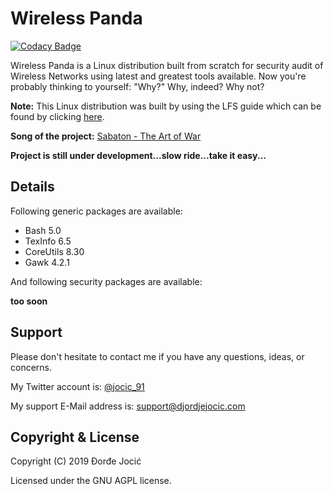 # Wireless Panda

[![Codacy Badge](https://api.codacy.com/project/badge/Grade/65ca3c47e17f46a2b25fd6a9377fb189)](https://www.codacy.com/app/jocic/Linux.WirelessPanda?utm_source=github.com&amp;utm_medium=referral&amp;utm_content=jocic/Linux.WirelessPanda&amp;utm_campaign=Badge_Grade)

Wireless Panda is a Linux distribution built from scratch for security audit of Wireless Networks using latest and greatest tools available. Now you're probably thinking to yourself: "Why?" Why, indeed? Why not?

**Note:** This Linux distribution was built by using the LFS guide which can be found by clicking [here](https://www.tldp.org/LDP/lfs/LFS-BOOK-6.1.1-NOCHUNKS.html).

**Song of the project:** [Sabaton - The Art of War](https://www.youtube.com/watch?v=aYoK1N90KDk)

**Project is still under development...slow ride...take it easy...**

## Details

Following generic packages are available:

*   Bash 5.0
*   TexInfo 6.5
*   CoreUtils 8.30
*   Gawk 4.2.1

And following security packages are available:

**too soon**

## Support

Please don't hesitate to contact me if you have any questions, ideas, or concerns.

My Twitter account is: [@jocic_91](https://www.twitter.com/jocic_91)

My support E-Mail address is: [support@djordjejocic.com](mailto:support@djordjejocic.com)

## Copyright & License

Copyright (C) 2019 Đorđe Jocić

Licensed under the GNU AGPL license.
